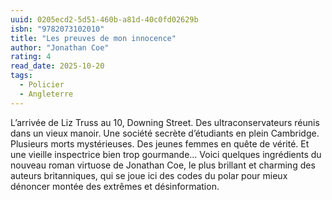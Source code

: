 ```yaml
---
uuid: 0205ecd2-5d51-460b-a81d-40c0fd02629b
isbn: "9782073102010"
title: "Les preuves de mon innocence"
author: "Jonathan Coe"
rating: 4
read_date: 2025-10-20
tags:
  - Policier
  - Angleterre
---
```


L’arrivée de Liz Truss au 10, Downing Street. Des ultraconservateurs réunis dans un vieux manoir. Une société secrète d’étudiants en plein Cambridge. Plusieurs morts mystérieuses. Des jeunes femmes en quête de vérité. Et une vieille inspectrice bien trop gourmande… Voici quelques ingrédients du nouveau roman virtuose de Jonathan Coe, le plus brillant et charming des auteurs britanniques, qui se joue ici des codes du polar pour mieux dénoncer montée des extrêmes et désinformation.

